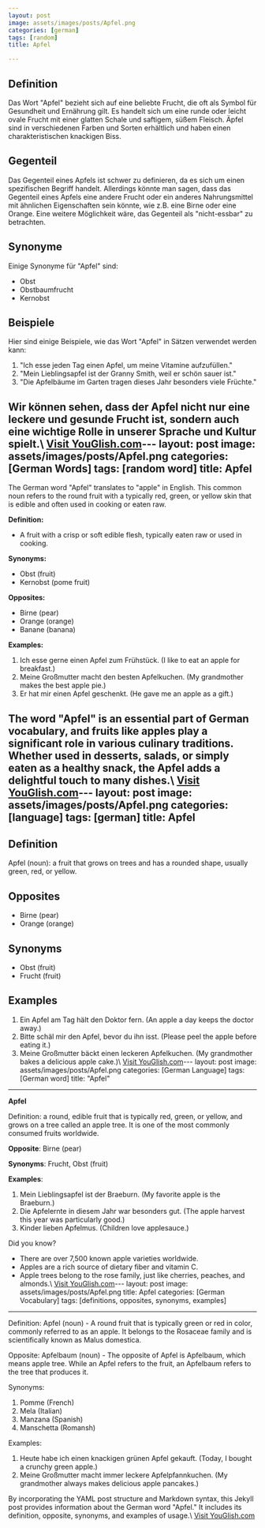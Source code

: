 ```yaml
---
layout: post
image: assets/images/posts/Apfel.png
categories: [german]
tags: [random]
title: Apfel

---
```


## Definition

Das Wort "Apfel" bezieht sich auf eine beliebte Frucht, die oft als Symbol für Gesundheit und Ernährung gilt. Es handelt sich um eine runde oder leicht ovale Frucht mit einer glatten Schale und saftigem, süßem Fleisch. Äpfel sind in verschiedenen Farben und Sorten erhältlich und haben einen charakteristischen knackigen Biss.

## Gegenteil

Das Gegenteil eines Apfels ist schwer zu definieren, da es sich um einen spezifischen Begriff handelt. Allerdings könnte man sagen, dass das Gegenteil eines Apfels eine andere Frucht oder ein anderes Nahrungsmittel mit ähnlichen Eigenschaften sein könnte, wie z.B. eine Birne oder eine Orange. Eine weitere Möglichkeit wäre, das Gegenteil als "nicht-essbar" zu betrachten.

## Synonyme

Einige Synonyme für "Apfel" sind:

- Obst
- Obstbaumfrucht
- Kernobst

## Beispiele

Hier sind einige Beispiele, wie das Wort "Apfel" in Sätzen verwendet werden kann:

1. "Ich esse jeden Tag einen Apfel, um meine Vitamine aufzufüllen."
2. "Mein Lieblingsapfel ist der Granny Smith, weil er schön sauer ist."
3. "Die Apfelbäume im Garten tragen dieses Jahr besonders viele Früchte."

Wir können sehen, dass der Apfel nicht nur eine leckere und gesunde Frucht ist, sondern auch eine wichtige Rolle in unserer Sprache und Kultur spielt.\ <a id="yg-widget-0" class="youglish-widget" data-query="Apfel" data-lang="german" data-components="8412" data-auto-start="0" data-bkg-color="theme_light" data-title="How%20to%20pronounce%20Apfel%20in%20German"  rel="nofollow" href="https://youglish.com">Visit YouGlish.com</a><script async src="https://youglish.com/public/emb/widget.js" charset="utf-8"></script>---
layout: post
image: assets/images/posts/Apfel.png
categories: [German Words]
tags: [random word]
title: Apfel
---

The German word "Apfel" translates to "apple" in English. This common noun refers to the round fruit with a typically red, green, or yellow skin that is edible and often used in cooking or eaten raw.

**Definition:** 
- A fruit with a crisp or soft edible flesh, typically eaten raw or used in cooking.

**Synonyms:**
- Obst (fruit)
- Kernobst (pome fruit)

**Opposites:**
- Birne (pear)
- Orange (orange)
- Banane (banana)

**Examples:**
1. Ich esse gerne einen Apfel zum Frühstück. (I like to eat an apple for breakfast.)
2. Meine Großmutter macht den besten Apfelkuchen. (My grandmother makes the best apple pie.)
3. Er hat mir einen Apfel geschenkt. (He gave me an apple as a gift.)

The word "Apfel" is an essential part of German vocabulary, and fruits like apples play a significant role in various culinary traditions. Whether used in desserts, salads, or simply eaten as a healthy snack, the Apfel adds a delightful touch to many dishes.\ <a id="yg-widget-0" class="youglish-widget" data-query="Apfel" data-lang="german" data-components="8412" data-auto-start="0" data-bkg-color="theme_light" data-title="How%20to%20pronounce%20Apfel%20in%20German"  rel="nofollow" href="https://youglish.com">Visit YouGlish.com</a><script async src="https://youglish.com/public/emb/widget.js" charset="utf-8"></script>---
layout: post
image: assets/images/posts/Apfel.png
categories: [language]
tags: [german]
title: Apfel
---

## Definition

Apfel (noun): a fruit that grows on trees and has a rounded shape, usually green, red, or yellow.

## Opposites

- Birne (pear)
- Orange (orange)

## Synonyms

- Obst (fruit)
- Frucht (fruit)

## Examples

1. Ein Apfel am Tag hält den Doktor fern. (An apple a day keeps the doctor away.)
2. Bitte schäl mir den Apfel, bevor du ihn isst. (Please peel the apple before eating it.)
3. Meine Großmutter bäckt einen leckeren Apfelkuchen. (My grandmother bakes a delicious apple cake.)\ <a id="yg-widget-0" class="youglish-widget" data-query="Apfel" data-lang="german" data-components="8412" data-auto-start="0" data-bkg-color="theme_light" data-title="How%20to%20pronounce%20Apfel%20in%20German"  rel="nofollow" href="https://youglish.com">Visit YouGlish.com</a><script async src="https://youglish.com/public/emb/widget.js" charset="utf-8"></script>---
layout: post
image: assets/images/posts/Apfel.png
categories: [German Language]
tags: [German word]
title: "Apfel"
---

**Apfel**

Definition: a round, edible fruit that is typically red, green, or yellow, and grows on a tree called an apple tree. It is one of the most commonly consumed fruits worldwide.

**Opposite**: Birne (pear)

**Synonyms**: Frucht, Obst (fruit)

**Examples**:

1. Mein Lieblingsapfel ist der Braeburn. (My favorite apple is the Braeburn.)
2. Die Apfelernte in diesem Jahr war besonders gut. (The apple harvest this year was particularly good.)
3. Kinder lieben Apfelmus. (Children love applesauce.)

Did you know?

- There are over 7,500 known apple varieties worldwide.
- Apples are a rich source of dietary fiber and vitamin C.
- Apple trees belong to the rose family, just like cherries, peaches, and almonds.\ <a id="yg-widget-0" class="youglish-widget" data-query="Apfel" data-lang="german" data-components="8412" data-auto-start="0" data-bkg-color="theme_light" data-title="How%20to%20pronounce%20Apfel%20in%20German"  rel="nofollow" href="https://youglish.com">Visit YouGlish.com</a><script async src="https://youglish.com/public/emb/widget.js" charset="utf-8"></script>---
layout: post
image: assets/images/posts/Apfel.png
title: Apfel
categories: [German Vocabulary]
tags: [definitions, opposites, synonyms, examples]
---

Definition:
Apfel (noun) - A round fruit that is typically green or red in color, commonly referred to as an apple. It belongs to the Rosaceae family and is scientifically known as Malus domestica.

Opposite:
Apfelbaum (noun) - The opposite of Apfel is Apfelbaum, which means apple tree. While an Apfel refers to the fruit, an Apfelbaum refers to the tree that produces it.

Synonyms:
1. Pomme (French)
2. Mela (Italian)
3. Manzana (Spanish)
4. Manschetta (Romansh)

Examples:
1. Heute habe ich einen knackigen grünen Apfel gekauft. (Today, I bought a crunchy green apple.)
2. Meine Großmutter macht immer leckere Apfelpfannkuchen. (My grandmother always makes delicious apple pancakes.)

By incorporating the YAML post structure and Markdown syntax, this Jekyll post provides information about the German word "Apfel." It includes its definition, opposite, synonyms, and examples of usage.\ <a id="yg-widget-0" class="youglish-widget" data-query="Apfel" data-lang="german" data-components="8412" data-auto-start="0" data-bkg-color="theme_light" data-title="How%20to%20pronounce%20Apfel%20in%20German"  rel="nofollow" href="https://youglish.com">Visit YouGlish.com</a><script async src="https://youglish.com/public/emb/widget.js" charset="utf-8"></script>